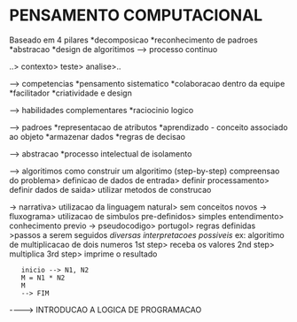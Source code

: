 # PENSAMENTO COMPUTACIONAL
Baseado em 4 pilares 
*decomposicao
*reconhecimento de padroes
*abstracao
*design de algoritimos
--> processo continuo 

..> contexto> teste> analise>..

--> competencias
*pensamento sistematico
*colaboracao dentro da equipe 
*facilitador
*criatividade e design 

--> habilidades complementares
*raciocinio logico
 
--> padroes
*representacao de atributos
*aprendizado - conceito associado ao objeto 
*armazenar dados 
*regras de decisao 

--> abstracao
*processo intelectual de isolamento

--> algoritimos
como construir um algoritimo (step-by-step)
compreensao do problema> definicao de dados de entrada> definir processamento> 
definir dados de saida> utilizar metodos de construcao

-> narrativa> utilizacao da linguagem natural> sem conceitos novos
-> fluxograma> utilizacao de simbulos pre-definidos> simples entendimento> conhecimento previo
-> pseudocodigo> portugol> regras definidas >passos a serem seguidos 
_diversas interpretacoes possiveis_
ex: algoritimo de multiplicacao de dois numeros 
1st step> receba os valores 
2nd step> multiplica
3rd step> imprime o resultado

       inicio --> N1, N2
       M = N1 * N2 
       M
       --> FIM

----> INTRODUCAO A LOGICA DE PROGRAMACAO 
